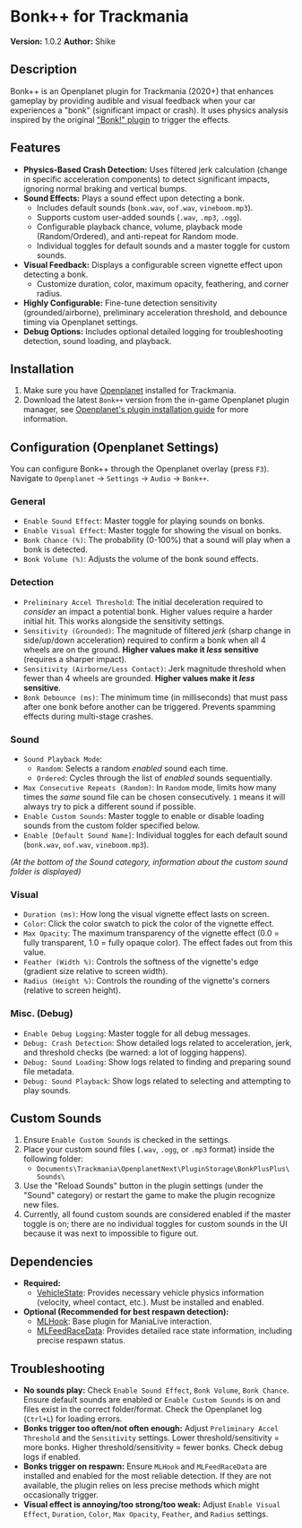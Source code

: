 # Bonk++ for Trackmania

**Version:** 1.0.2
**Author:** Shike

## Description

Bonk++ is an Openplanet plugin for Trackmania (2020+) that enhances gameplay by providing audible and visual feedback when your car experiences a "bonk" (significant impact or crash). 
It uses physics analysis inspired by the original ["Bonk!" plugin](https://github.com/MisfitMaid/tm-bonk) to trigger the effects.

## Features

*   **Physics-Based Crash Detection:** Uses filtered jerk calculation (change in specific acceleration components) to detect significant impacts, ignoring normal braking and vertical bumps.
*   **Sound Effects:** Plays a sound effect upon detecting a bonk.
    *   Includes default sounds (`bonk.wav`, `oof.wav`, `vineboom.mp3`).
    *   Supports custom user-added sounds (`.wav`, `.mp3`, `.ogg`).
    *   Configurable playback chance, volume, playback mode (Random/Ordered), and anti-repeat for Random mode.
    *   Individual toggles for default sounds and a master toggle for custom sounds.
*   **Visual Feedback:** Displays a configurable screen vignette effect upon detecting a bonk.
    *   Customize duration, color, maximum opacity, feathering, and corner radius.
*   **Highly Configurable:** Fine-tune detection sensitivity (grounded/airborne), preliminary acceleration threshold, and debounce timing via Openplanet settings.
*   **Debug Options:** Includes optional detailed logging for troubleshooting detection, sound loading, and playback.

## Installation

1.  Make sure you have [Openplanet](https://openplanet.dev/) installed for Trackmania.
2.  Download the latest `Bonk++` version from the in-game Openplanet plugin manager, see [Openplanet's plugin installation guide](https://openplanet.dev/docs/tutorials/installing-plugins) for more information. 

## Configuration (Openplanet Settings)

You can configure Bonk++ through the Openplanet overlay (press `F3`). 
Navigate to `Openplanet` -> `Settings` -> `Audio` -> `Bonk++`.

### General
*   `Enable Sound Effect`: Master toggle for playing sounds on bonks.
*   `Enable Visual Effect`: Master toggle for showing the visual on bonks.
*   `Bonk Chance (%)`: The probability (0-100%) that a sound will play when a bonk is detected.
*   `Bonk Volume (%)`: Adjusts the volume of the bonk sound effects.

### Detection
*   `Preliminary Accel Threshold`: The initial deceleration required to *consider* an impact a potential bonk. Higher values require a harder initial hit. This works alongside the sensitivity settings.
*   `Sensitivity (Grounded)`: The magnitude of filtered *jerk* (sharp change in side/up/down acceleration) required to confirm a bonk when all 4 wheels are on the ground. **Higher values make it *less* sensitive** (requires a sharper impact).
*   `Sensitivity (Airborne/Less Contact)`: Jerk magnitude threshold when fewer than 4 wheels are grounded. **Higher values make it *less* sensitive**.
*   `Bonk Debounce (ms)`: The minimum time (in milliseconds) that must pass after one bonk before another can be triggered. Prevents spamming effects during multi-stage crashes.

### Sound
*   `Sound Playback Mode`:
    *   `Random`: Selects a random *enabled* sound each time.
    *   `Ordered`: Cycles through the list of *enabled* sounds sequentially.
*   `Max Consecutive Repeats (Random)`: In `Random` mode, limits how many times the *same* sound file can be chosen consecutively. `1` means it will always try to pick a different sound if possible.
*   `Enable Custom Sounds`: Master toggle to enable or disable loading sounds from the custom folder specified below.
*   `Enable [Default Sound Name]`: Individual toggles for each default sound (`bonk.wav`, `oof.wav`, `vineboom.mp3`).

*(At the bottom of the Sound category, information about the custom sound folder is displayed)*

### Visual
*   `Duration (ms)`: How long the visual vignette effect lasts on screen.
*   `Color`: Click the color swatch to pick the color of the vignette effect.
*   `Max Opacity`: The maximum transparency of the vignette effect (0.0 = fully transparent, 1.0 = fully opaque color). The effect fades out from this value.
*   `Feather (Width %)`: Controls the softness of the vignette's edge (gradient size relative to screen width).
*   `Radius (Height %)`: Controls the rounding of the vignette's corners (relative to screen height). 

### Misc. (Debug)
*   `Enable Debug Logging`: Master toggle for all debug messages.
*   `Debug: Crash Detection`: Show detailed logs related to acceleration, jerk, and threshold checks (be warned: a lot of logging happens).
*   `Debug: Sound Loading`: Show logs related to finding and preparing sound file metadata.
*   `Debug: Sound Playback`: Show logs related to selecting and attempting to play sounds.

## Custom Sounds

1.  Ensure `Enable Custom Sounds` is checked in the settings.
2.  Place your custom sound files (`.wav`, `.ogg`, or `.mp3` format) inside the following folder:
    *   `Documents\Trackmania\OpenplanetNext\PluginStorage\BonkPlusPlus\Sounds\`
3.  Use the "Reload Sounds" button in the plugin settings (under the "Sound" category) or restart the game to make the plugin recognize new files.
4.  Currently, all found custom sounds are considered enabled if the master toggle is on; there are no individual toggles for custom sounds in the UI because it was next to impossible to figure out.

## Dependencies

*   **Required:**
    *   [VehicleState](https://openplanet.dev/plugin/vehiclestate): Provides necessary vehicle physics information (velocity, wheel contact, etc.). Must be installed and enabled.
*   **Optional (Recommended for best respawn detection):**
    *   [MLHook](https://openplanet.dev/plugin/mlhook): Base plugin for ManiaLive interaction.
    *   [MLFeedRaceData](https://openplanet.dev/plugin/mlfeedracedata): Provides detailed race state information, including precise respawn status.

## Troubleshooting

*   **No sounds play:** Check `Enable Sound Effect`, `Bonk Volume`, `Bonk Chance`. Ensure default sounds are enabled or `Enable Custom Sounds` is on and files exist in the correct folder/format. Check the Openplanet log (`Ctrl+L`) for loading errors.
*   **Bonks trigger too often/not often enough:** Adjust `Preliminary Accel Threshold` and the `Sensitivity` settings. Lower threshold/sensitivity = more bonks. Higher threshold/sensitivity = fewer bonks. Check debug logs if enabled.
*   **Bonks trigger on respawn:** Ensure `MLHook` and `MLFeedRaceData` are installed and enabled for the most reliable detection. If they are not available, the plugin relies on less precise methods which might occasionally trigger.
*   **Visual effect is annoying/too strong/too weak:** Adjust `Enable Visual Effect`, `Duration`, `Color`, `Max Opacity`, `Feather`, and `Radius` settings.
